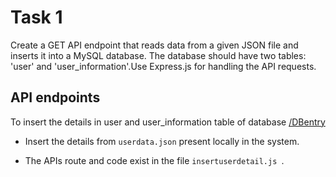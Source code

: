 
# Task 1

Create a GET API endpoint that reads data from a given JSON file and inserts it into a MySQL database. The database should have two tables: 'user' and 'user_information'.Use Express.js for handling the API requests.


## API endpoints

To insert the details in user and user_information table of database [/DBentry](/DBentry)
- Insert the details from `userdata.json` present locally in the system.

- The APIs route and code exist in the file `insertuserdetail.js `.
